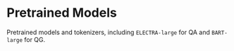 # Pretrained Models

Pretrained models and tokenizers, including `ELECTRA-large` for QA and `BART-large` for QG.